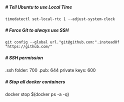 ##### # Tell Ubuntu to use Local Time 
```
timedatectl set-local-rtc 1 --adjust-system-clock
```

##### # Force Git to always use SSH
```
git config --global url."git@github.com:".insteadOf "https://github.com/"
```

##### # SSH permission
.ssh folder: 700
.pub: 644
private keys: 600

##### # Stop all docker containers
docker stop $(docker ps -a -q)
